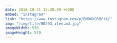 ```yaml
---
date: 2016-10-31 15:20:09 +0200
embed: "instagram"
link: "https://www.instagram.com/p/BMOOXQSBCik/"
img: "/img/life/00293_item.md.jpg"
imageWidth: 530
imageHeight: 530
---
```

